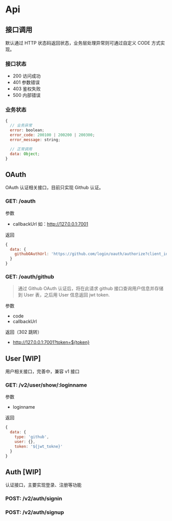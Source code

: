 # Api

## 接口调用

默认通过 HTTP 状态码返回状态，业务层处理异常则可通过自定义 CODE 方式实现。

### 接口状态

- 200 访问成功
- 401 参数错误
- 403 鉴权失败
- 500 内部错误

### 业务状态

```js
{
  // 业务异常
  error: boolean;
  error_code: 200100 | 200200 | 200300;
  error_message: string;

  // 正常调用
  data: Object;
}
```

## OAuth

OAuth 认证相关接口，目前只实现 Github 认证。

### GET: /oauth

参数

- callbackUrl 如：http://127.0.0.1:7001

返回

```js
{
  data: {
    githubOAuthUrl: 'https://github.com/login/oauth/authorize?client_id=04675579503deb3524e5&redirect_uri=http://127.0.0.1:7001/oauth/github?callbackUrl=http://127.0.0.1:7001'
  }
}
```

### GET: /oauth/github

> 通过 Github OAuth 认证后，将在此请求 github 接口查询用户信息并存储到 User 表，之后用 User 信息返回 jwt token.

参数

- code
- callbackUrl

返回（302 跳转）

- http://127.0.0.1:7001?token=${token}


## User [WIP]

用户相关接口，完善中，兼容 v1 接口

### GET: /v2/user/show/:loginname

参数

- loginname

返回

```js
{
  data: {
    type: 'github',
    user: {},
    token: '${jwt_tokne}'
  }
}
```

## Auth [WIP]

认证接口，主要实现登录、注册等功能

### POST: /v2/auth/signin

### POST: /v2/auth/signup

